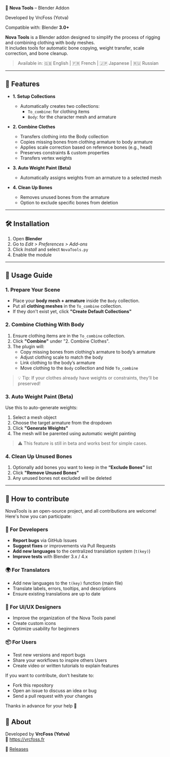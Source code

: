 🧰 **Nova Tools** – Blender Addon

Developed by VrcFoss (Yotva)

Compatible with: Blender **3.0+**


**Nova Tools** is a Blender addon designed to simplify the process of rigging and combining clothing with body meshes.  
It includes tools for automatic bone copying, weight transfer, scale correction, and bone cleanup.

> Available in: 🇬🇧 English | 🇫🇷 French | 🇯🇵 Japanese | 🇷🇺 Russian

---

## 🔧 Features

- **1. Setup Collections**
  - Automatically creates two collections:
    - `To_combine`: for clothing items
    - `Body`: for the character mesh and armature

- **2. Combine Clothes**
  - Transfers clothing into the Body collection
  - Copies missing bones from clothing armature to body armature
  - Applies scale correction based on reference bones (e.g., head)
  - Preserves constraints & custom properties
  - Transfers vertex weights

- **3. Auto Weight Paint (Beta)**
  - Automatically assigns weights from an armature to a selected mesh

- **4. Clean Up Bones**
  - Removes unused bones from the armature
  - Option to exclude specific bones from deletion

---

## 🛠️ Installation

1. Open **Blender**
2. Go to *Edit > Preferences > Add-ons*
3. Click *Install* and select `NovaTools.py`
4. Enable the module

---

## 📖 Usage Guide

### 1. Prepare Your Scene

- Place your **body mesh + armature** inside the `Body` collection.
- Put all **clothing meshes** in the `To_combine` collection.
- If they don't exist yet, click **"Create Default Collections"**

### 2. Combine Clothing With Body

1. Ensure clothing items are in the `To_combine` collection.
2. Click **"Combine"** under "2. Combine Clothes".
3. The plugin will:
   - Copy missing bones from clothing’s armature to body’s armature
   - Adjust clothing scale to match the body
   - Link clothing to the body’s armature
   - Move clothing to the `Body` collection and hide `To_combine`

> 💡 Tip: If your clothes already have weights or constraints, they’ll be preserved!

### 3. Auto Weight Paint (Beta)

Use this to auto-generate weights:

1. Select a mesh object
2. Choose the target armature from the dropdown
3. Click **"Generate Weights"**
4. The mesh will be parented using automatic weight painting

> ⚠️ This feature is still in beta and works best for simple cases.

### 4. Clean Up Unused Bones

1. Optionally add bones you want to keep in the **“Exclude Bones”** list
2. Click **"Remove Unused Bones"**
3. Any unused bones not excluded will be deleted

---

## 🤝 How to contribute

NovaTools is an open-source project, and all contributions are welcome! Here's how you can participate:

### 🔧 For Developers
- **Report bugs** via GitHub Issues
- **Suggest fixes** or improvements via Pull Requests
- **Add new languages** to the centralized translation system (`t(key)`)
- **Improve tests** with Blender 3.x / 4.x

### 🌍 For Translators
- Add new languages ​​to the `t(key)` function (main file)
- Translate labels, errors, tooltips, and descriptions
- Ensure existing translations are up to date

### 🎨 For UI/UX Designers
- Improve the organization of the Nova Tools panel
- Create custom icons
- Optimize usability for beginners

### 📦 For Users
- Test new versions and report bugs
- Share your workflows to inspire others Users
- Create video or written tutorials to explain features

If you want to contribute, don't hesitate to:
- Fork this repository
- Open an issue to discuss an idea or bug
- Send a pull request with your changes

Thanks in advance for your help 👏

## 💬 About

Developed by **VrcFoss (Yotva)**  
🔗 [https://vrcfoss.fr ](https://vrcfoss.fr)

🧰 [Releases](https://github.com/VrcFoss/NovaTools/releases)
    
